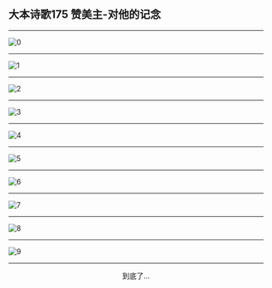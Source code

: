 
## 大本诗歌175 赞美主-对他的记念
        
<div id="aplayer0"></div>

<div id="aplayer1"></div>

<div id="aplayer2"></div>

---

<img alt="0" data-original="/data/d0169/0.png">

---

<img alt="1" data-original="/data/d0169/1.png">

---

<img alt="2" data-original="/data/d0169/2.png">

---

<img alt="3" data-original="/data/d0169/3.png">

---

<img alt="4" data-original="/data/d0169/4.png">

---

<img alt="5" data-original="/data/d0169/5.png">

---

<img alt="6" data-original="/data/d0169/6.png">

---

<img alt="7" data-original="/data/d0169/7.png">

---

<img alt="8" data-original="/data/d0169/8.png">

---

<img alt="9" data-original="/data/d0169/9.png">

---

<p style="text-align: center">到底了...</p>

<script src="/js/dist-view.js"></script>

<script>
MAIN.id = 'd0169';
        
const ap0 = new APlayer({
    container: document.getElementById('aplayer0'),
    volume: 1,
    loop: 'none',
    preload: 'none',
    audio: [{
        name: 'D175.mp3',
        artist: '大本诗歌',
        url: 'https://res.wx.qq.com/voice/getvoice?mediaid=MzI0NTk3MDM5M18yMjQ3NTIwNjMz',
        cover: '/favicon'
    }]
});
const ap1 = new APlayer({
    container: document.getElementById('aplayer1'),
    volume: 1,
    loop: 'none',
    preload: 'none',
    audio: [{
        name: 'D175第一节领唱.mp3',
        artist: '大本诗歌',
        url: 'https://res.wx.qq.com/voice/getvoice?mediaid=MzI0NTk3MDM5M18yMjQ3NTIwNjM0',
        cover: '/favicon'
    }]
});
const ap2 = new APlayer({
    container: document.getElementById('aplayer2'),
    volume: 1,
    loop: 'none',
    preload: 'none',
    audio: [{
        name: 'D175教唱版.mp3',
        artist: '大本诗歌',
        url: 'https://res.wx.qq.com/voice/getvoice?mediaid=MzI0NTk3MDM5M18yMjQ3NTIwNjM1',
        cover: '/favicon'
    }]
});
</script>
